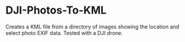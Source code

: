 # DJI-Photos-To-KML
Creates a KML file from a directory of images showing the location and select photo EXIF data.  Tested with a DJI drone.
